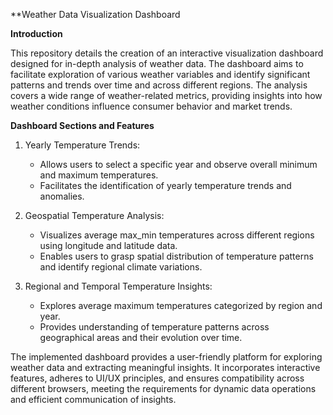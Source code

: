 **Weather Data Visualization Dashboard



**Introduction**

This repository details the creation of an interactive visualization dashboard designed for in-depth analysis of weather data. The dashboard aims to facilitate exploration of various weather variables and identify significant patterns and trends over time and across different regions. The analysis covers a wide range of weather-related metrics, providing insights into how weather conditions influence consumer behavior and market trends.

**Dashboard Sections and Features**
1. Yearly Temperature Trends:
   - Allows users to select a specific year and observe overall minimum and maximum temperatures.
   - Facilitates the identification of yearly temperature trends and anomalies.

2. Geospatial Temperature Analysis:
   - Visualizes average max_min temperatures across different regions using longitude and latitude data.
   - Enables users to grasp spatial distribution of temperature patterns and identify regional climate variations.

3. Regional and Temporal Temperature Insights:
   - Explores average maximum temperatures categorized by region and year.
   - Provides understanding of temperature patterns across geographical areas and their evolution over time.



The implemented dashboard provides a user-friendly platform for exploring weather data and extracting meaningful insights. It incorporates interactive features, adheres to UI/UX principles, and ensures compatibility across different browsers, meeting the requirements for dynamic data operations and efficient communication of insights.

